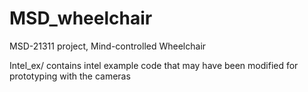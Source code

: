 # MSD_wheelchair
MSD-21311 project, Mind-controlled Wheelchair

Intel_ex/ contains intel example code that may have been modified for prototyping  with the cameras

